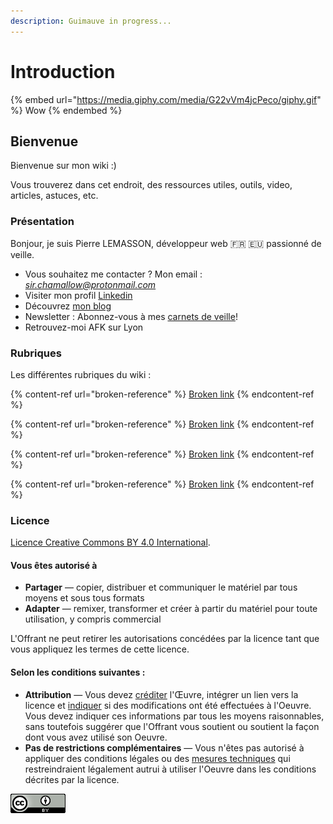 ```yaml
---
description: Guimauve in progress...
---
```


# Introduction

{% embed url="https://media.giphy.com/media/G22vVm4jcPeco/giphy.gif" %}
Wow
{% endembed %}

## Bienvenue

Bienvenue sur mon wiki :)

Vous trouverez dans cet endroit, des ressources utiles, outils, video, articles, astuces, etc.

### Présentation

Bonjour, je suis Pierre LEMASSON, développeur web 🇫🇷 🇪🇺 passionné de veille.

* Vous souhaitez me contacter ? Mon email : [_sir.chamallow@protonmail.com_](mailto:sir.chamallow@protonmail.com)
* Visiter mon profil [Linkedin](https://www.linkedin.com/in/pierrelemasson)
* Découvrez [mon blog](https://sir.chamallow.com)
* Newsletter : Abonnez-vous à mes [carnets de veille](https://sirchamallow.substack.com/)!
* Retrouvez-moi AFK sur Lyon

### Rubriques

Les différentes rubriques du wiki :

{% content-ref url="broken-reference" %}
[Broken link](broken-reference)
{% endcontent-ref %}

{% content-ref url="broken-reference" %}
[Broken link](broken-reference)
{% endcontent-ref %}

{% content-ref url="broken-reference" %}
[Broken link](broken-reference)
{% endcontent-ref %}

{% content-ref url="broken-reference" %}
[Broken link](broken-reference)
{% endcontent-ref %}

### Licence

[Licence Creative Commons BY 4.0 International](https://creativecommons.org/licenses/by/4.0/deed.fr).

#### Vous êtes autorisé à&#x20;

* **Partager** — copier, distribuer et communiquer le matériel par tous moyens et sous tous formats
* **Adapter** — remixer, transformer et créer à partir du matériel pour toute utilisation, y compris commercial

L'Offrant ne peut retirer les autorisations concédées par la licence tant que vous appliquez les termes de cette licence.

#### Selon les conditions suivantes :&#x20;

* **Attribution** — Vous devez [créditer](https://creativecommons.org/licenses/by/4.0/deed.fr) l'Œuvre, intégrer un lien vers la licence et [indiquer](https://creativecommons.org/licenses/by/4.0/deed.fr) si des modifications ont été effectuées à l'Oeuvre. Vous devez indiquer ces informations par tous les moyens raisonnables, sans toutefois suggérer que l'Offrant vous soutient ou soutient la façon dont vous avez utilisé son Oeuvre.
* **Pas de restrictions complémentaires** — Vous n'êtes pas autorisé à appliquer des conditions légales ou des [mesures techniques](https://creativecommons.org/licenses/by/4.0/deed.fr) qui restreindraient légalement autrui à utiliser l'Oeuvre dans les conditions décrites par la licence.

![](.gitbook/assets/88x31.png)
